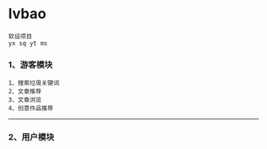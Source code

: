 # lvbao
    软设项目
    yx sq yt ms

### 1、游客模块
    1、搜索垃圾关键词
    2、文章推荐
    3、文章浏览
    4、创意作品推荐
---
### 2、用户模块

